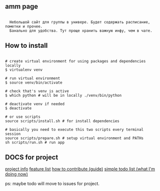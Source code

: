 
## amm page

```

  Небольшой сайт для группы в универе. Будет содержать расписание, пометки и прочее.
  Банально для удобства. Тут проще хранить важную инфу, чем в чате.

```

## How to install

```shell

# create virtual environment for using packages and dependencies locally
$ virtualenv venv

# run virtual environment
$ source venv/bin/activate

# check that's venv is active
$ which python # will be in locally ./venv/bin/python

# deactivate venv if needed
$ deactivate

# or use scripts
source scripts/install.sh # for install dependencies

# basically you need to execute this two scripts every terminal session
source scripts/prepare.sh # setup virtual environment and PATHs
sh scripts/run.sh # run app

```

## DOCS for project

[project info](./PROJECT_INFO.md)
[feature list](./FEATURE_LIST.md)
[how to contribute (guide)](./HOW_TO_CONTRIBUTE.md)
[simple todo list (what I'm doing now)](./TODO_LIST.md)

ps: maybe todo will move to issues for project.
